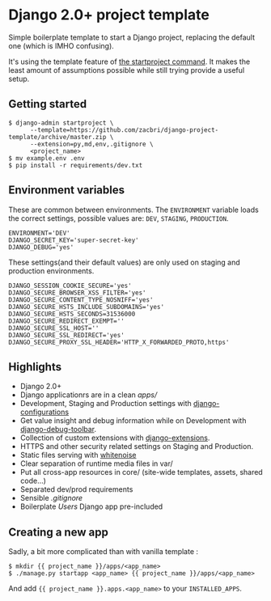 # Django 2.0+ project template

Simple boilerplate template to start a Django project, replacing the default one (which is IMHO confusing).

It's using the template feature of [the startproject command](https://docs.djangoproject.com/en/2.0/ref/django-admin/#startproject).
It makes the least amount of assumptions possible while still trying provide a useful setup.


## Getting started

    $ django-admin startproject \
          --template=https://github.com/zacbri/django-project-template/archive/master.zip \
          --extension=py,md,env,.gitignore \
          <project_name>
    $ mv example.env .env
    $ pip install -r requirements/dev.txt

## Environment variables

These are common between environments. The `ENVIRONMENT` variable loads the correct settings, possible values are: `DEV`, `STAGING`, `PRODUCTION`.

    ENVIRONMENT='DEV'
    DJANGO_SECRET_KEY='super-secret-key'
    DJANGO_DEBUG='yes'

These settings(and their default values) are only used on staging and production environments.

    DJANGO_SESSION_COOKIE_SECURE='yes'
    DJANGO_SECURE_BROWSER_XSS_FILTER='yes'
    DJANGO_SECURE_CONTENT_TYPE_NOSNIFF='yes'
    DJANGO_SECURE_HSTS_INCLUDE_SUBDOMAINS='yes'
    DJANGO_SECURE_HSTS_SECONDS=31536000
    DJANGO_SECURE_REDIRECT_EXEMPT=''
    DJANGO_SECURE_SSL_HOST=''
    DJANGO_SECURE_SSL_REDIRECT='yes'
    DJANGO_SECURE_PROXY_SSL_HEADER='HTTP_X_FORWARDED_PROTO,https'

## Highlights

- Django 2.0+
- Django applicationrs are in a clean *apps/*
- Development, Staging and Production settings with [django-configurations](https://django-configurations.readthedocs.org)
- Get value insight and debug information while on Development with [django-debug-toolbar](https://django-debug-toolbar.readthedocs.org).
- Collection of custom extensions with [django-extensions](http://django-extensions.readthedocs.org).
- HTTPS and other security related settings on Staging and Production.
- Static files serving with [whitenoise](http://whitenoise.evans.io/en/stable/django.html)
- Clear separation of runtime media files in var/
- Put all cross-app resources in core/ (site-wide templates, assets, shared code...)
- Separated dev/prod requirements
- Sensible *.gitignore*
- Boilerplate *Users* Django app pre-included

## Creating a new app

Sadly, a bit more complicated than with vanilla template :

    $ mkdir {{ project_name }}/apps/<app_name>
    $ ./manage.py startapp <app_name> {{ project_name }}/apps/<app_name>

And add `{{ project_name }}.apps.<app_name>` to your `INSTALLED_APPS`.
